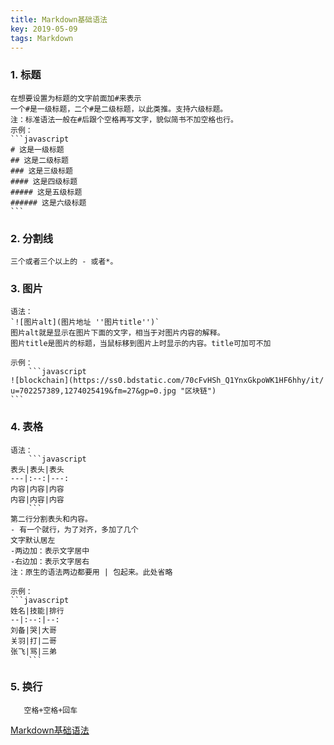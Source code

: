 ```yaml
---
title: Markdown基础语法
key: 2019-05-09
tags: Markdown
---
```


### 1. 标题  
	在想要设置为标题的文字前面加#来表示  
	一个#是一级标题，二个#是二级标题，以此类推。支持六级标题。  
	注：标准语法一般在#后跟个空格再写文字，貌似简书不加空格也行。  
	示例：
	```javascript
	# 这是一级标题
	## 这是二级标题
	### 这是三级标题
	#### 这是四级标题
	##### 这是五级标题
	###### 这是六级标题
	```
### 2. 分割线
	三个或者三个以上的 - 或者*。 
### 3. 图片
	语法：  
	`![图片alt](图片地址 ''图片title'')`  
	图片alt就是显示在图片下面的文字，相当于对图片内容的解释。  
	图片title是图片的标题，当鼠标移到图片上时显示的内容。title可加可不加  

	示例： 
        ```javascript
	![blockchain](https://ss0.bdstatic.com/70cFvHSh_Q1YnxGkpoWK1HF6hhy/it/
	u=702257389,1274025419&fm=27&gp=0.jpg "区块链")
	```
### 4. 表格
	语法： 
        ```javascript
	表头|表头|表头  
	---|:--:|---:  
	内容|内容|内容  
	内容|内容|内容  
        ```
	第二行分割表头和内容。  
	- 有一个就行，为了对齐，多加了几个  
	文字默认居左  
	-两边加：表示文字居中  
	-右边加：表示文字居右  
	注：原生的语法两边都要用 | 包起来。此处省略  

	示例：
	```javascript
	姓名|技能|排行  
	--|:--:|--:  
	刘备|哭|大哥  
	关羽|打|二哥  
	张飞|骂|三弟  
        ```

### 5. 换行
       空格+空格+回车

[Markdown基础语法](https://www.jianshu.com/p/191d1e21f7ed)
